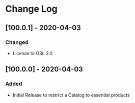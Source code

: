 # Change Log

## [100.0.1] - 2020-04-03
### Changed
- License to OSL 3.0

## [100.0.0] - 2020-04-03
### Added
- Initial Release to restrict a Catalog to essential products
